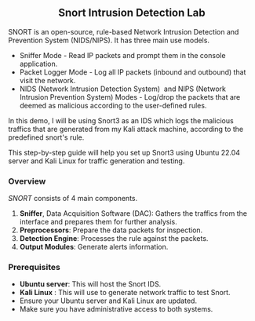 <h2 align="center"> Snort Intrusion Detection Lab </h2>
SNORT is an open-source, rule-based Network Intrusion Detection and Prevention System (NIDS/NIPS). It has three main use models.

- Sniffer Mode - Read IP packets and prompt them in the console application.
- Packet Logger Mode - Log all IP packets (inbound and outbound) that visit the network.
- NIDS (Network Intrusion Detection System)  and NIPS (Network Intrusion Prevention System) Modes - Log/drop the packets that are deemed as malicious according to the user-defined rules.

In this demo, I will be using Snort3 as an IDS which logs the malicious traffics that are generated from my Kali attack machine, according to the predefined snort's rule.

This step-by-step guide will help you set up Snort3 using Ubuntu 22.04 server and Kali Linux for traffic generation and testing.

### Overview
*SNORT* consists of 4 main components.
1. **Sniffer**, Data Acquisition Software (DAC): Gathers the traffics from the interface and prepares them for further analysis.
2. **Preprocessors**: Prepare the data packets for inspection.
3. **Detection Engine**: Processes the rule against the packets.
4. **Output Modules**: Generate alerts information.



### Prerequisites
* **Ubuntu server**: This will host the Snort IDS. </br>
* **Kali Linux** : This will use to generate network traffic to test Snort.
* Ensure your Ubuntu server and Kali Linux are updated.
* Make sure you have administrative access to both systems.
